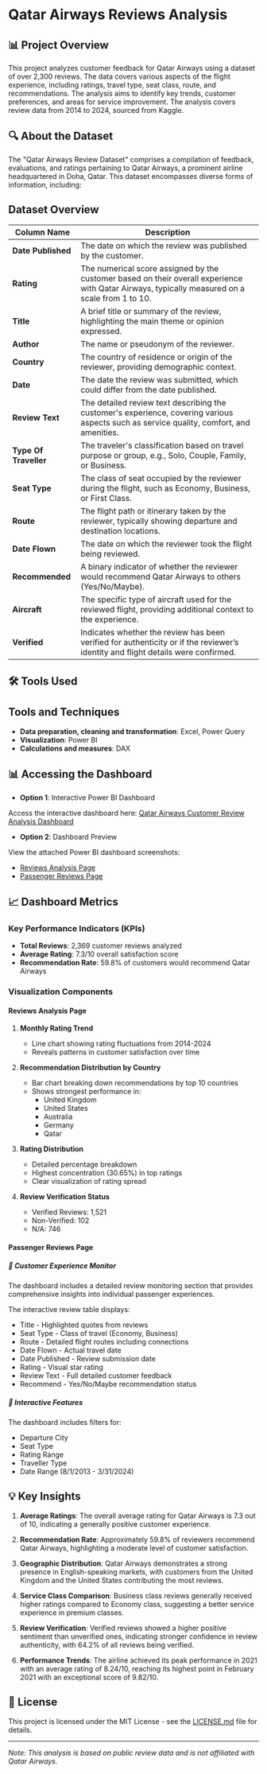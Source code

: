# Qatar Airways Reviews Analysis

## 📊 Project Overview

This project analyzes customer feedback for Qatar Airways using a dataset of over 2,300 reviews. The data covers various aspects of the flight experience, including ratings, travel type, seat class, route, and recommendations. The analysis aims to identify key trends, customer preferences, and areas for service improvement. The analysis covers review data from 2014 to 2024, sourced from Kaggle.


## 🔍 About the Dataset

The "Qatar Airways Review Dataset" comprises a compilation of feedback, evaluations, and ratings pertaining to Qatar Airways, a prominent airline headquartered in Doha, Qatar. This dataset encompasses diverse forms of information, including:

## Dataset Overview

| **Column Name**         | **Description**                                                                                                                                   |
|-------------------------|---------------------------------------------------------------------------------------------------------------------------------------------------|
| **Date Published**      | The date on which the review was published by the customer.                                                                                       |
| **Rating**              | The numerical score assigned by the customer based on their overall experience with Qatar Airways, typically measured on a scale from 1 to 10.    |
| **Title**               | A brief title or summary of the review, highlighting the main theme or opinion expressed.                                                         |
| **Author**              | The name or pseudonym of the reviewer.                                                                                                            |
| **Country**             | The country of residence or origin of the reviewer, providing demographic context.                                                                |
| **Date**                | The date the review was submitted, which could differ from the date published.                                                                    |
| **Review Text**         | The detailed review text describing the customer's experience, covering various aspects such as service quality, comfort, and amenities.         |
| **Type Of Traveller**   | The traveler's classification based on travel purpose or group, e.g., Solo, Couple, Family, or Business.                                          |
| **Seat Type**           | The class of seat occupied by the reviewer during the flight, such as Economy, Business, or First Class.                                          |
| **Route**               | The flight path or itinerary taken by the reviewer, typically showing departure and destination locations.                                        |
| **Date Flown**          | The date on which the reviewer took the flight being reviewed.                                                                                    |
| **Recommended**         | A binary indicator of whether the reviewer would recommend Qatar Airways to others (Yes/No/Maybe).                                                      |
| **Aircraft**            | The specific type of aircraft used for the reviewed flight, providing additional context to the experience.                                       |
| **Verified**            | Indicates whether the review has been verified for authenticity or if the reviewer’s identity and flight details were confirmed.                  |



## 🛠️ Tools Used

## Tools and Techniques
- **Data preparation, cleaning and transformation**: Excel, Power Query
- **Visualization**: Power BI
- **Calculations and measures**: DAX



## 📊 Accessing the Dashboard

- **Option 1**: Interactive Power BI Dashboard

Access the interactive dashboard here: [Qatar Airways Customer Review Analysis Dashboard](https://app.powerbi.com/view?r=eyJrIjoiODJjMDhhODItZTQxYy00NmJjLTg3ZGEtNTE0NzgwNmQxMGE0IiwidCI6ImRmODY3OWNkLWE4MGUtNDVkOC05OWFjLWM4M2VkN2ZmOTVhMCJ9&pageName=ReportSectiona9d584b4de6608ade6b1)

- **Option 2**: Dashboard Preview

View the attached Power BI dashboard screenshots:

- [Reviews Analysis Page](https://github.com/mosesziregbe/Qatar-Airways-Reviews-Analysis/blob/main/reviews_page_analysis.jpg)
- [Passenger Reviews Page](https://github.com/mosesziregbe/Qatar-Airways-Reviews-Analysis/blob/main/passenger_reviews.jpg)


## 📈 Dashboard Metrics

### Key Performance Indicators (KPIs)
- **Total Reviews**: 2,369 customer reviews analyzed
- **Average Rating**: 7.3/10 overall satisfaction score
- **Recommendation Rate**: 59.8% of customers would recommend Qatar Airways


### Visualization Components

#### Reviews Analysis Page

1. **Monthly Rating Trend**
   - Line chart showing rating fluctuations from 2014-2024
   - Reveals patterns in customer satisfaction over time

2. **Recommendation Distribution by Country**
   - Bar chart breaking down recommendations by top 10 countries
   - Shows strongest performance in:
     - United Kingdom
     - United States
     - Australia
     - Germany
     - Qatar

3. **Rating Distribution**
   - Detailed percentage breakdown
   - Highest concentration (30.65%) in top ratings
   - Clear visualization of rating spread

4. **Review Verification Status**
   - Verified Reviews: 1,521
   - Non-Verified: 102
   - N/A: 746

#### Passenger Reviews Page

##### 📝 Customer Experience Monitor

The dashboard includes a detailed review monitoring section that provides comprehensive insights into individual passenger experiences.

The interactive review table displays:

- Title - Highlighted quotes from reviews
- Seat Type - Class of travel (Economy, Business)
- Route - Detailed flight routes including connections
- Date Flown - Actual travel date
- Date Published - Review submission date
- Rating - Visual star rating
- Review Text - Full detailed customer feedback
- Recommend - Yes/No/Maybe recommendation status

##### 🎯 Interactive Features

The dashboard includes filters for:
- Departure City
- Seat Type
- Rating Range
- Traveller Type
- Date Range (8/1/2013 - 3/31/2024)


## 💡 Key Insights

1. **Average Ratings**: The overall average rating for Qatar Airways is 7.3 out of 10, indicating a generally positive customer experience.

2. **Recommendation Rate**: Approximately 59.8% of reviewers recommend Qatar Airways, highlighting a moderate level of customer satisfaction.

3. **Geographic Distribution**: Qatar Airways demonstrates a strong presence in English-speaking markets, with customers from the United Kingdom and the United States contributing the most reviews.

4. **Service Class Comparison**: Business class reviews generally received higher ratings compared to Economy class, suggesting a better service experience in premium classes.

5. **Review Verification**: Verified reviews showed a higher positive sentiment than unverified ones, indicating stronger confidence in review authenticity, with 64.2% of all reviews being verified.

6. **Performance Trends**: The airline achieved its peak performance in 2021 with an average rating of 8.24/10, reaching its highest point in February 2021 with an exceptional score of 9.82/10.


## 📜 License

This project is licensed under the MIT License - see the [LICENSE.md](LICENSE.md) file for details.

---
*Note: This analysis is based on public review data and is not affiliated with Qatar Airways.*



